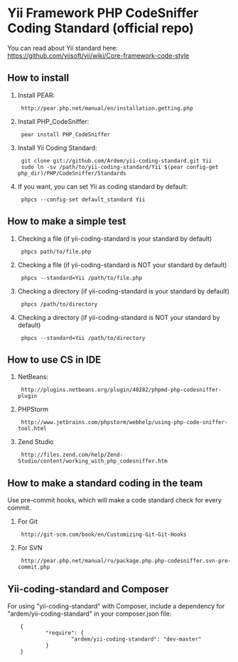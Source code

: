 Yii Framework PHP CodeSniffer Coding Standard (official repo)
==============================================

You can read about Yii standard here: https://github.com/yiisoft/yii/wiki/Core-framework-code-style

How to install
--------------

1. Install PEAR:

        http://pear.php.net/manual/en/installation.getting.php

2. Install PHP_CodeSniffer:

        pear install PHP_CodeSniffer

3. Install Yii Coding Standard:

        git clone git://github.com/Ardem/yii-coding-standard.git Yii
        sudo ln -sv /path/to/yii-coding-standard/Yii $(pear config-get php_dir)/PHP/CodeSniffer/Standards

4. If you want, you can set Yii as coding standard by default:

        phpcs --config-set default_standard Yii

How to make a simple test
-------------------------

1. Checking a file (if yii-coding-standard is your standard by default)

        phpcs path/to/file.php
        
2. Checking a file (if yii-coding-standard is NOT your standard by default)

        phpcs --standard=Yii /path/to/file.php
        
3. Checking a directory (if yii-coding-standard is your standard by default)

        phpcs /path/to/directory

4. Checking a directory (if yii-coding-standard is NOT your standard by default)

        phpcs --standard=Yii /path/to/directory
        
How to use CS in IDE
--------------------

1. NetBeans:

        http://plugins.netbeans.org/plugin/40282/phpmd-php-codesniffer-plugin

2. PHPStorm

        http://www.jetbrains.com/phpstorm/webhelp/using-php-code-sniffer-tool.html

3. Zend Studio

        http://files.zend.com/help/Zend-Studio/content/working_with_php_codesniffer.htm

How to make a standard coding in the team
-----------------------------------------

Use pre-commit hooks, which will make a code standard check for every commit.

1. For Git
        
        http://git-scm.com/book/en/Customizing-Git-Git-Hooks

2. For SVN

        http://pear.php.net/manual/ru/package.php.php-codesniffer.svn-pre-commit.php

Yii-coding-standard and Composer
--------------------------------

For using "yii-coding-standard" with Composer, include a dependency for "ardem/yii-coding-standard" in your composer.json file:

        {
                "require": {
                        "ardem/yii-coding-standard": "dev-master"
                }
        }
        
